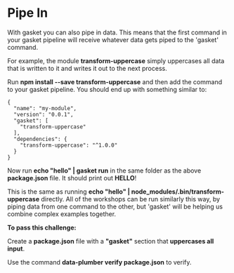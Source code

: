 # Pipe In

With gasket you can also pipe in data. This means that the first command
in your gasket pipeline will receive whatever data gets piped to the 'gasket'
command.

For example, the module **transform-uppercase** simply uppercases all
data that is written to it and writes it out to the next process.

Run **npm install --save transform-uppercase** and then add the command
to your gasket pipeline. You should end up with something similar to:

```
{
  "name": "my-module",
  "version": "0.0.1",
  "gasket": [
    "transform-uppercase"
  ],
  "dependencies": {
    "transform-uppercase": "^1.0.0"
  }
}
```

Now run **echo "hello" | gasket run** in the same folder as the above
**package.json** file. It should print out **HELLO**!

This is the same as running **echo "hello" | node_modules/.bin/transform-uppercase**
directly. All of the workshops can be run similarly this way, by piping data
from one command to the other, but 'gasket' will be helping us combine complex
examples together.

**To pass this challenge:**

Create a **package.json** file with a **"gasket"** section that **uppercases all input**.

Use the command **data-plumber verify package.json** to verify.
